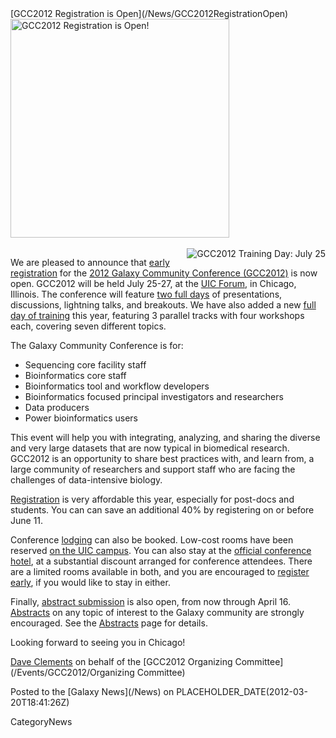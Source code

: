 <div class='newsItemHeader'>[GCC2012 Registration is Open](/News/GCC2012RegistrationOpen)</div>

<div class='right'><a href='/Events/GCC2012/Register'><img src='/Events/GCC2012/GCC2012LogoWide400.png' alt='GCC2012 Registration is Open!' width="350" /></a><br /><br /><a href='/Events/GCC2012/TrainingDay'><img src='/Events/GCC2012/GCC2012TrainingDayLogo.png' alt='GCC2012 Training Day: July 25' align="right" /></a></div>

We are pleased to announce that [early registration](/Events/GCC2012/Register) for the [2012 Galaxy Community Conference (GCC2012)](/Events/GCC2012) is now open.  GCC2012 will be held July 25-27, at the [UIC Forum](http://www.uic.edu/depts/uicforum/), in Chicago, Illinois.  The conference will feature [two full days](/Events/GCC2012/Program ) of presentations, discussions, lightning talks, and breakouts.  We have also added a new [full day of training](/Events/GCC2012/TrainingDay) this year, featuring 3 parallel tracks with four workshops each, covering seven different topics.

The Galaxy Community Conference is for:
* Sequencing core facility staff
* Bioinformatics core staff
* Bioinformatics tool and workflow developers
* Bioinformatics focused principal investigators and researchers
* Data producers
* Power bioinformatics users 

This event will help you with integrating, analyzing, and sharing the diverse and very large datasets that are now typical in biomedical research.  GCC2012 is an opportunity to share best practices with, and learn from, a large community of researchers and support staff who are facing the challenges of data-intensive biology. 

[Registration](/Events/GCC2012/Register) is very affordable this year, especially for post-docs and students. You can can save an additional 40% by registering on or before June 11.  

Conference [lodging](/Events/GCC2012/Logistics#lodging) can also be booked.  Low-cost rooms have been reserved [on the UIC campus](/Events/GCC2012/Logistics#james-stuckel-towers).  You can also stay at the [official conference hotel](/Events/GCC2012/Logistics#crowne-plaza-chicago-metro-downtown), at a substantial discount arranged for conference attendees.  There are a limited rooms available in both, and you are encouraged to [register early](/Events/GCC2012/Register), if you would like to stay in either.

Finally, [abstract submission](/Events/GCC2012/Abstracts) is also open, from now through April 16.  [Abstracts](/Events/GCC2012/Abstracts) on any topic of interest to the Galaxy community are strongly encouraged.  See the [Abstracts](/Events/GCC2012/Abstracts) page for details.

Looking forward to seeing you in Chicago!

[Dave Clements](/DaveClements) on behalf of the [GCC2012 Organizing Committee](/Events/GCC2012/Organizing Committee)

<div class='newsItemFooter'>Posted to the [Galaxy News](/News) on PLACEHOLDER_DATE(2012-03-20T18:41:26Z)</div>

CategoryNews
